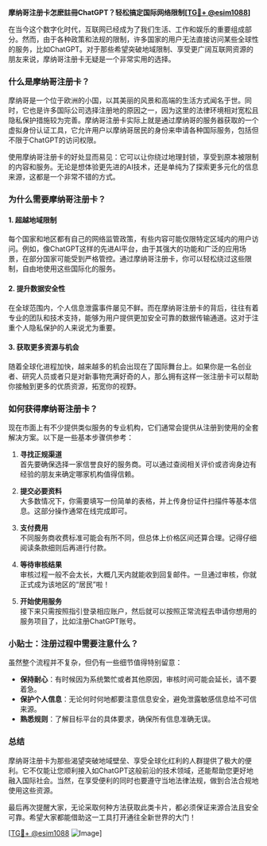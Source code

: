 **摩纳哥注册卡怎麽註冊ChatGPT？轻松搞定国际网络限制[[TG💪+ @esim1088](https://t.me/s/esim1088)]**

在当今这个数字化时代，互联网已经成为了我们生活、工作和娱乐的重要组成部分。然而，由于各种政策和法规的限制，许多国家的用户无法直接访问某些全球性的服务，比如ChatGPT。对于那些希望突破地域限制、享受更广阔互联网资源的朋友来说，摩纳哥注册卡无疑是一个非常实用的选择。

### **什么是摩纳哥注册卡？**

摩纳哥是一个位于欧洲的小国，以其美丽的风景和高端的生活方式闻名于世。同时，它也是许多国际公司选择注册地的原因之一，因为这里的法律环境相对宽松且隐私保护措施较为完善。摩纳哥注册卡实际上就是通过摩纳哥的服务器获取的一个虚拟身份认证工具，它允许用户以摩纳哥居民的身份来申请各种国际服务，包括但不限于ChatGPT的访问权限。

使用摩纳哥注册卡的好处显而易见：它可以让你绕过地理封锁，享受到原本被限制的内容和服务。无论是想体验更先进的AI技术，还是单纯为了探索更多元化的信息来源，这都是一个非常不错的方式。

### **为什么需要摩纳哥注册卡？**

#### **1. 超越地域限制**
每个国家和地区都有自己的网络监管政策，有些内容可能仅限特定区域内的用户访问。例如，像ChatGPT这样的先进AI平台，由于其强大的功能和广泛的应用场景，在部分国家可能受到严格管控。通过摩纳哥注册卡，你可以轻松绕过这些限制，自由地使用这些国际化的服务。

#### **2. 提升数据安全性**
在全球范围内，个人信息泄露事件屡见不鲜。而在摩纳哥注册卡的背后，往往有着专业的团队和技术支持，能够为用户提供更加安全可靠的数据传输通道。这对于注重个人隐私保护的人来说尤为重要。

#### **3. 获取更多资源与机会**
随着全球化进程加快，越来越多的机会出现在了国际舞台上。如果你是一名创业者、研究人员或者只是对新事物充满好奇的人，那么拥有这样一张注册卡可以帮助你接触到更多的优质资源，拓宽你的视野。

### **如何获得摩纳哥注册卡？**

现在市面上有不少提供类似服务的专业机构，它们通常会提供从注册到使用的全套解决方案。以下是一些基本步骤供参考：

1. **寻找正规渠道**  
   首先要确保选择一家信誉良好的服务商。可以通过查阅相关评价或咨询身边有经验的朋友来确定哪家机构值得信赖。

2. **提交必要资料**  
   大多数情况下，你需要填写一份简单的表格，并上传身份证件扫描件等基本信息。这部分操作通常在线完成即可。

3. **支付费用**  
   不同服务商收费标准可能会有所不同，但总体上价格区间还算合理。记得仔细阅读条款细则后再进行付款。

4. **等待审核结果**  
   审核过程一般不会太长，大概几天内就能收到回复邮件。一旦通过审核，你就正式成为该地区的“居民”啦！

5. **开始使用服务**  
   接下来只需按照指引登录相应账户，然后就可以按照正常流程去申请你想用的服务项目了，比如注册ChatGPT账号。

### **小贴士：注册过程中需要注意什么？**

虽然整个流程并不复杂，但仍有一些细节值得特别留意：

- **保持耐心**：有时候因为系统繁忙或者其他原因，审核时间可能会延长，请不要着急。
- **保护个人信息**：无论何时何地都要注意信息安全，避免泄露敏感信息给不可信来源。
- **熟悉规则**：了解目标平台的具体要求，确保所有信息准确无误。

### **总结**

摩纳哥注册卡为那些渴望突破地域壁垒、享受全球化红利的人群提供了极大的便利。它不仅能让您顺利接入如ChatGPT这般前沿的技术领域，还能帮助您更好地融入国际社会。当然，在享受便利的同时也要遵守当地法律法规，做到合法合规地使用这些资源。

最后再次提醒大家，无论采取何种方法获取此类卡片，都必须保证来源合法且安全可靠。希望大家都能借助这一工具打开通往全新世界的大门！

[[TG💪+ @esim1088](https://t.me/s/esim1088) ![Image](https://i.postimg.cc/4NQfJmqS/Snipaste-2025-05-13-00-14-12.png)]